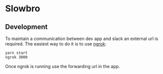 # Slowbro

## Development

To maintain a communication between dev app and slack an external url is required.
The easiest way to do it is to use [ngrok](https://www.npmjs.com/package/ngrok):

```
yarn start
ngrok 3000
```

Once ngrok is running use the forwarding url in the app.
